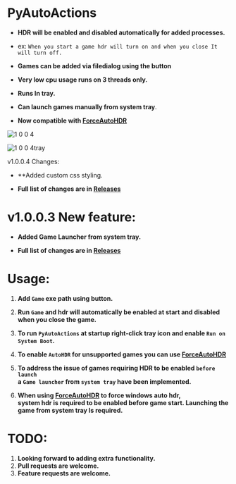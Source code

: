 # PyAutoActions


- **HDR will be enabled and disabled automatically for added processes.**


- ex: `When you start a game hdr will turn on and when you close It will turn off.`
- **Games can be added via filedialog using the button**
- **Very low cpu usage runs on 3 threads only.**
- **Runs In tray.**
- **Can launch games manually from system tray**.
- **Now compatible with [ForceAutoHDR](https://github.com/7gxycn08/ForceAutoHDR)**


![1 0 0 4](https://github.com/7gxycn08/PyAutoActions/assets/121936658/b048283d-193c-4fad-b87b-e42955e7ed0f)


![1 0 0 4tray](https://github.com/7gxycn08/PyAutoActions/assets/121936658/8375da5c-210b-4633-b8cb-768e5c37cc54)


v1.0.0.4 Changes:
- **Added custom css styling.

- **Full list of changes are in [Releases](https://github.com/7gxycn08/PyAutoActions/releases/tag/v1.0.0.4)**

# v1.0.0.3 New feature:
- **Added Game Launcher from system tray.**

- **Full list of changes are in [Releases](https://github.com/7gxycn08/PyAutoActions/releases/tag/v1.0.0.3)**

# Usage:
1. **Add `Game` exe path using button.**


2. **Run `Game` and hdr will automatically be enabled at start and disabled when you close the game.**


3. **To run `PyAutoActions` at startup right-click tray icon and enable `Run on System Boot`.**


4. **To enable `AutoHDR` for unsupported games you can use [ForceAutoHDR](https://github.com/7gxycn08/ForceAutoHDR)**


5. **To address the issue of games requiring HDR to be enabled `before launch`<br> a `Game launcher` from `system tray` have been implemented.**


6. **When using [ForceAutoHDR](https://github.com/7gxycn08/ForceAutoHDR) to force windows auto hdr,<br> system hdr is required to be enabled before game start. Launching the game from system tray Is required.**


# TODO:
1. **Looking forward to adding extra functionality.**
2. **Pull requests are welcome.**
3. **Feature requests are welcome.**
